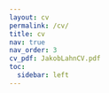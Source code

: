 ```yaml
---
layout: cv
permalink: /cv/
title: cv
nav: true
nav_order: 3
cv_pdf: JakobLahnCV.pdf
toc:
  sidebar: left
---
```

